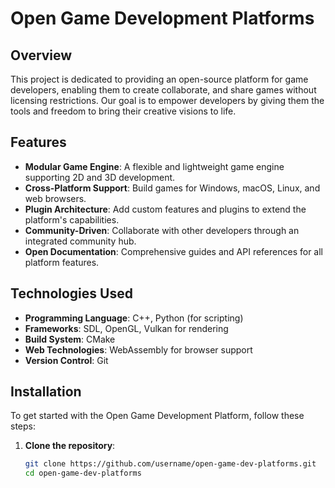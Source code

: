 # Open Game Development Platforms

## Overview
This project is dedicated to providing an open-source platform for game developers, enabling them to create collaborate, and share games without licensing restrictions. Our goal is to empower developers by giving them the tools and freedom to bring their creative visions to life.

## Features
- **Modular Game Engine**: A flexible and lightweight game engine supporting 2D and 3D development.
- **Cross-Platform Support**: Build games for Windows, macOS, Linux, and web browsers.
- **Plugin Architecture**: Add custom features and plugins to extend the platform's capabilities.
- **Community-Driven**: Collaborate with other developers through an integrated community hub.
- **Open Documentation**: Comprehensive guides and API references for all platform features.

## Technologies Used
- **Programming Language**: C++, Python (for scripting)
- **Frameworks**: SDL, OpenGL, Vulkan for rendering
- **Build System**: CMake
- **Web Technologies**: WebAssembly for browser support
- **Version Control**: Git

## Installation
To get started with the Open Game Development Platform, follow these steps:

1. **Clone the repository**:
   ```bash
   git clone https://github.com/username/open-game-dev-platforms.git
   cd open-game-dev-platforms
